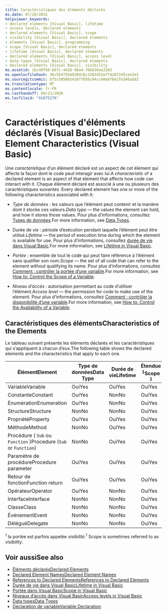 ```yaml
---
title: Caractéristiques des éléments déclarés
ms.date: 07/20/2015
helpviewer_keywords:
- declared elements [Visual Basic], lifetime
- access levels, declared elements
- declared elements [Visual Basic], scope
- visibility [Visual Basic], declared elements
- elements [Visual Basic], programming
- scope [Visual Basic], declared elements
- lifetime [Visual Basic], declared elements
- declared elements [Visual Basic], access level
- data types [Visual Basic], declared elements
- declared elements [Visual Basic], visibility
ms.assetid: 1bc40fb8-b67c-4428-90a4-76b630ae2583
ms.openlocfilehash: 36c55475b4930dc6c3202d52ef742072d5cee3e1
ms.sourcegitcommit: bf5c5850654187705bc94cc40ebfb62fe346ab02
ms.translationtype: MT
ms.contentlocale: fr-FR
ms.lasthandoff: 09/23/2020
ms.locfileid: "91075276"
---
```

# <a name="declared-element-characteristics-visual-basic"></a><span data-ttu-id="c9986-102">Caractéristiques d'éléments déclarés (Visual Basic)</span><span class="sxs-lookup"><span data-stu-id="c9986-102">Declared Element Characteristics (Visual Basic)</span></span>

<span data-ttu-id="c9986-103">Une *caractéristique* d’un élément déclaré est un aspect de cet élément qui affecte la façon dont le code peut interagir avec lui.</span><span class="sxs-lookup"><span data-stu-id="c9986-103">A *characteristic* of a declared element is an aspect of that element that affects how code can interact with it.</span></span> <span data-ttu-id="c9986-104">Chaque élément déclaré est associé à une ou plusieurs des caractéristiques suivantes :</span><span class="sxs-lookup"><span data-stu-id="c9986-104">Every declared element has one or more of the following characteristics associated with it:</span></span>  
  
- <span data-ttu-id="c9986-105">*Type de données* : les valeurs que l’élément peut contenir et la manière dont il stocke ces valeurs.</span><span class="sxs-lookup"><span data-stu-id="c9986-105">*Data type* — the values the element can hold, and how it stores those values.</span></span> <span data-ttu-id="c9986-106">Pour plus d’informations, consultez [Types de données](../../../language-reference/data-types/index.md).</span><span class="sxs-lookup"><span data-stu-id="c9986-106">For more information, see [Data Types](../../../language-reference/data-types/index.md).</span></span>  
  
- <span data-ttu-id="c9986-107">Durée de *vie* : période d’exécution pendant laquelle l’élément peut être utilisé.</span><span class="sxs-lookup"><span data-stu-id="c9986-107">*Lifetime* — the period of execution time during which the element is available for use.</span></span> <span data-ttu-id="c9986-108">Pour plus d’informations, consultez [durée de vie dans Visual Basic](lifetime.md).</span><span class="sxs-lookup"><span data-stu-id="c9986-108">For more information, see [Lifetime in Visual Basic](lifetime.md).</span></span>  
  
- <span data-ttu-id="c9986-109">*Portée* : ensemble de tout le code qui peut faire référence à l’élément sans qualifier son nom.</span><span class="sxs-lookup"><span data-stu-id="c9986-109">*Scope* — the set of all code that can refer to the element without qualifying its name.</span></span> <span data-ttu-id="c9986-110">Pour plus d’informations, consultez [Comment : contrôler la portée d’une variable](how-to-control-the-scope-of-a-variable.md).</span><span class="sxs-lookup"><span data-stu-id="c9986-110">For more information, see [How to: Control the Scope of a Variable](how-to-control-the-scope-of-a-variable.md).</span></span>  
  
- <span data-ttu-id="c9986-111">*Niveau d’accès* : autorisation permettant au code d’utiliser l’élément.</span><span class="sxs-lookup"><span data-stu-id="c9986-111">*Access level* — the permission for code to make use of the element.</span></span> <span data-ttu-id="c9986-112">Pour plus d’informations, consultez [Comment : contrôler la disponibilité d’une variable](how-to-control-the-availability-of-a-variable.md).</span><span class="sxs-lookup"><span data-stu-id="c9986-112">For more information, see [How to: Control the Availability of a Variable](how-to-control-the-availability-of-a-variable.md).</span></span>  
  
## <a name="characteristics-of-the-elements"></a><span data-ttu-id="c9986-113">Caractéristiques des éléments</span><span class="sxs-lookup"><span data-stu-id="c9986-113">Characteristics of the Elements</span></span>  

 <span data-ttu-id="c9986-114">Le tableau suivant présente les éléments déclarés et les caractéristiques qui s’appliquent à chacun d’eux.</span><span class="sxs-lookup"><span data-stu-id="c9986-114">The following table shows the declared elements and the characteristics that apply to each one.</span></span>  
  
|<span data-ttu-id="c9986-115">Élément</span><span class="sxs-lookup"><span data-stu-id="c9986-115">Element</span></span>|<span data-ttu-id="c9986-116">Type de données</span><span class="sxs-lookup"><span data-stu-id="c9986-116">Data Type</span></span>|<span data-ttu-id="c9986-117">Durée de vie</span><span class="sxs-lookup"><span data-stu-id="c9986-117">Lifetime</span></span>|<span data-ttu-id="c9986-118">Étendue <sup>1</sup></span><span class="sxs-lookup"><span data-stu-id="c9986-118">Scope <sup>1</sup></span></span>|<span data-ttu-id="c9986-119">Niveau d’accès</span><span class="sxs-lookup"><span data-stu-id="c9986-119">Access Level</span></span>|  
|-------------|---------------|--------------|------------------------|------------------|  
|<span data-ttu-id="c9986-120">Variable</span><span class="sxs-lookup"><span data-stu-id="c9986-120">Variable</span></span>|<span data-ttu-id="c9986-121">Oui</span><span class="sxs-lookup"><span data-stu-id="c9986-121">Yes</span></span>|<span data-ttu-id="c9986-122">Oui</span><span class="sxs-lookup"><span data-stu-id="c9986-122">Yes</span></span>|<span data-ttu-id="c9986-123">Oui</span><span class="sxs-lookup"><span data-stu-id="c9986-123">Yes</span></span>|<span data-ttu-id="c9986-124">Oui</span><span class="sxs-lookup"><span data-stu-id="c9986-124">Yes</span></span>|  
|<span data-ttu-id="c9986-125">Constante</span><span class="sxs-lookup"><span data-stu-id="c9986-125">Constant</span></span>|<span data-ttu-id="c9986-126">Oui</span><span class="sxs-lookup"><span data-stu-id="c9986-126">Yes</span></span>|<span data-ttu-id="c9986-127">Non</span><span class="sxs-lookup"><span data-stu-id="c9986-127">No</span></span>|<span data-ttu-id="c9986-128">Oui</span><span class="sxs-lookup"><span data-stu-id="c9986-128">Yes</span></span>|<span data-ttu-id="c9986-129">Oui</span><span class="sxs-lookup"><span data-stu-id="c9986-129">Yes</span></span>|  
|<span data-ttu-id="c9986-130">Énumération</span><span class="sxs-lookup"><span data-stu-id="c9986-130">Enumeration</span></span>|<span data-ttu-id="c9986-131">Oui</span><span class="sxs-lookup"><span data-stu-id="c9986-131">Yes</span></span>|<span data-ttu-id="c9986-132">Non</span><span class="sxs-lookup"><span data-stu-id="c9986-132">No</span></span>|<span data-ttu-id="c9986-133">Oui</span><span class="sxs-lookup"><span data-stu-id="c9986-133">Yes</span></span>|<span data-ttu-id="c9986-134">Oui</span><span class="sxs-lookup"><span data-stu-id="c9986-134">Yes</span></span>|  
|<span data-ttu-id="c9986-135">Structure</span><span class="sxs-lookup"><span data-stu-id="c9986-135">Structure</span></span>|<span data-ttu-id="c9986-136">Non</span><span class="sxs-lookup"><span data-stu-id="c9986-136">No</span></span>|<span data-ttu-id="c9986-137">Non</span><span class="sxs-lookup"><span data-stu-id="c9986-137">No</span></span>|<span data-ttu-id="c9986-138">Oui</span><span class="sxs-lookup"><span data-stu-id="c9986-138">Yes</span></span>|<span data-ttu-id="c9986-139">Oui</span><span class="sxs-lookup"><span data-stu-id="c9986-139">Yes</span></span>|  
|<span data-ttu-id="c9986-140">Propriété</span><span class="sxs-lookup"><span data-stu-id="c9986-140">Property</span></span>|<span data-ttu-id="c9986-141">Oui</span><span class="sxs-lookup"><span data-stu-id="c9986-141">Yes</span></span>|<span data-ttu-id="c9986-142">Oui</span><span class="sxs-lookup"><span data-stu-id="c9986-142">Yes</span></span>|<span data-ttu-id="c9986-143">Oui</span><span class="sxs-lookup"><span data-stu-id="c9986-143">Yes</span></span>|<span data-ttu-id="c9986-144">Oui</span><span class="sxs-lookup"><span data-stu-id="c9986-144">Yes</span></span>|  
|<span data-ttu-id="c9986-145">Méthode</span><span class="sxs-lookup"><span data-stu-id="c9986-145">Method</span></span>|<span data-ttu-id="c9986-146">Non</span><span class="sxs-lookup"><span data-stu-id="c9986-146">No</span></span>|<span data-ttu-id="c9986-147">Oui</span><span class="sxs-lookup"><span data-stu-id="c9986-147">Yes</span></span>|<span data-ttu-id="c9986-148">Oui</span><span class="sxs-lookup"><span data-stu-id="c9986-148">Yes</span></span>|<span data-ttu-id="c9986-149">Oui</span><span class="sxs-lookup"><span data-stu-id="c9986-149">Yes</span></span>|  
|<span data-ttu-id="c9986-150">Procédure ( `Sub` ou `Function` )</span><span class="sxs-lookup"><span data-stu-id="c9986-150">Procedure (`Sub` or `Function`)</span></span>|<span data-ttu-id="c9986-151">Non</span><span class="sxs-lookup"><span data-stu-id="c9986-151">No</span></span>|<span data-ttu-id="c9986-152">Oui</span><span class="sxs-lookup"><span data-stu-id="c9986-152">Yes</span></span>|<span data-ttu-id="c9986-153">Oui</span><span class="sxs-lookup"><span data-stu-id="c9986-153">Yes</span></span>|<span data-ttu-id="c9986-154">Oui</span><span class="sxs-lookup"><span data-stu-id="c9986-154">Yes</span></span>|  
|<span data-ttu-id="c9986-155">Paramètre de procédure</span><span class="sxs-lookup"><span data-stu-id="c9986-155">Procedure parameter</span></span>|<span data-ttu-id="c9986-156">Oui</span><span class="sxs-lookup"><span data-stu-id="c9986-156">Yes</span></span>|<span data-ttu-id="c9986-157">Oui</span><span class="sxs-lookup"><span data-stu-id="c9986-157">Yes</span></span>|<span data-ttu-id="c9986-158">Oui</span><span class="sxs-lookup"><span data-stu-id="c9986-158">Yes</span></span>|<span data-ttu-id="c9986-159">Non</span><span class="sxs-lookup"><span data-stu-id="c9986-159">No</span></span>|  
|<span data-ttu-id="c9986-160">Retour de fonction</span><span class="sxs-lookup"><span data-stu-id="c9986-160">Function return</span></span>|<span data-ttu-id="c9986-161">Oui</span><span class="sxs-lookup"><span data-stu-id="c9986-161">Yes</span></span>|<span data-ttu-id="c9986-162">Oui</span><span class="sxs-lookup"><span data-stu-id="c9986-162">Yes</span></span>|<span data-ttu-id="c9986-163">Oui</span><span class="sxs-lookup"><span data-stu-id="c9986-163">Yes</span></span>|<span data-ttu-id="c9986-164">Non</span><span class="sxs-lookup"><span data-stu-id="c9986-164">No</span></span>|  
|<span data-ttu-id="c9986-165">Opérateur</span><span class="sxs-lookup"><span data-stu-id="c9986-165">Operator</span></span>|<span data-ttu-id="c9986-166">Oui</span><span class="sxs-lookup"><span data-stu-id="c9986-166">Yes</span></span>|<span data-ttu-id="c9986-167">Non</span><span class="sxs-lookup"><span data-stu-id="c9986-167">No</span></span>|<span data-ttu-id="c9986-168">Oui</span><span class="sxs-lookup"><span data-stu-id="c9986-168">Yes</span></span>|<span data-ttu-id="c9986-169">Oui</span><span class="sxs-lookup"><span data-stu-id="c9986-169">Yes</span></span>|  
|<span data-ttu-id="c9986-170">Interface</span><span class="sxs-lookup"><span data-stu-id="c9986-170">Interface</span></span>|<span data-ttu-id="c9986-171">Non</span><span class="sxs-lookup"><span data-stu-id="c9986-171">No</span></span>|<span data-ttu-id="c9986-172">Non</span><span class="sxs-lookup"><span data-stu-id="c9986-172">No</span></span>|<span data-ttu-id="c9986-173">Oui</span><span class="sxs-lookup"><span data-stu-id="c9986-173">Yes</span></span>|<span data-ttu-id="c9986-174">Oui</span><span class="sxs-lookup"><span data-stu-id="c9986-174">Yes</span></span>|  
|<span data-ttu-id="c9986-175">Classe</span><span class="sxs-lookup"><span data-stu-id="c9986-175">Class</span></span>|<span data-ttu-id="c9986-176">Non</span><span class="sxs-lookup"><span data-stu-id="c9986-176">No</span></span>|<span data-ttu-id="c9986-177">Non</span><span class="sxs-lookup"><span data-stu-id="c9986-177">No</span></span>|<span data-ttu-id="c9986-178">Oui</span><span class="sxs-lookup"><span data-stu-id="c9986-178">Yes</span></span>|<span data-ttu-id="c9986-179">Oui</span><span class="sxs-lookup"><span data-stu-id="c9986-179">Yes</span></span>|  
|<span data-ttu-id="c9986-180">Événement</span><span class="sxs-lookup"><span data-stu-id="c9986-180">Event</span></span>|<span data-ttu-id="c9986-181">Non</span><span class="sxs-lookup"><span data-stu-id="c9986-181">No</span></span>|<span data-ttu-id="c9986-182">Non</span><span class="sxs-lookup"><span data-stu-id="c9986-182">No</span></span>|<span data-ttu-id="c9986-183">Oui</span><span class="sxs-lookup"><span data-stu-id="c9986-183">Yes</span></span>|<span data-ttu-id="c9986-184">Oui</span><span class="sxs-lookup"><span data-stu-id="c9986-184">Yes</span></span>|  
|<span data-ttu-id="c9986-185">Délégué</span><span class="sxs-lookup"><span data-stu-id="c9986-185">Delegate</span></span>|<span data-ttu-id="c9986-186">Non</span><span class="sxs-lookup"><span data-stu-id="c9986-186">No</span></span>|<span data-ttu-id="c9986-187">Non</span><span class="sxs-lookup"><span data-stu-id="c9986-187">No</span></span>|<span data-ttu-id="c9986-188">Oui</span><span class="sxs-lookup"><span data-stu-id="c9986-188">Yes</span></span>|<span data-ttu-id="c9986-189">Oui</span><span class="sxs-lookup"><span data-stu-id="c9986-189">Yes</span></span>|  
  
 <span data-ttu-id="c9986-190"><sup>1</sup> la portée est parfois appelée *visibilité*.</span><span class="sxs-lookup"><span data-stu-id="c9986-190"><sup>1</sup> Scope is sometimes referred to as *visibility*.</span></span>  
  
## <a name="see-also"></a><span data-ttu-id="c9986-191">Voir aussi</span><span class="sxs-lookup"><span data-stu-id="c9986-191">See also</span></span>

- [<span data-ttu-id="c9986-192">Éléments déclarés</span><span class="sxs-lookup"><span data-stu-id="c9986-192">Declared Elements</span></span>](index.md)
- [<span data-ttu-id="c9986-193">Declared Element Names</span><span class="sxs-lookup"><span data-stu-id="c9986-193">Declared Element Names</span></span>](declared-element-names.md)
- [<span data-ttu-id="c9986-194">References to Declared Elements</span><span class="sxs-lookup"><span data-stu-id="c9986-194">References to Declared Elements</span></span>](references-to-declared-elements.md)
- [<span data-ttu-id="c9986-195">Durée de vie dans Visual Basic</span><span class="sxs-lookup"><span data-stu-id="c9986-195">Lifetime in Visual Basic</span></span>](lifetime.md)
- [<span data-ttu-id="c9986-196">Portée dans Visual Basic</span><span class="sxs-lookup"><span data-stu-id="c9986-196">Scope in Visual Basic</span></span>](scope.md)
- [<span data-ttu-id="c9986-197">Niveaux d’accès dans Visual Basic</span><span class="sxs-lookup"><span data-stu-id="c9986-197">Access levels in Visual Basic</span></span>](access-levels.md)
- [<span data-ttu-id="c9986-198">Data types</span><span class="sxs-lookup"><span data-stu-id="c9986-198">Data Types</span></span>](../data-types/index.md)
- [<span data-ttu-id="c9986-199">Déclaration de variable</span><span class="sxs-lookup"><span data-stu-id="c9986-199">Variable Declaration</span></span>](../variables/variable-declaration.md)
